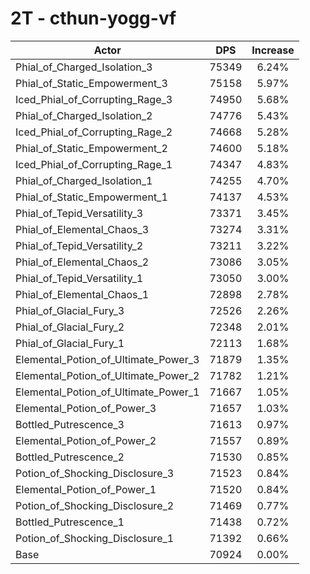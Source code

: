 # 2T - cthun-yogg-vf
| Actor | DPS | Increase |
|---|:---:|:---:|
|Phial_of_Charged_Isolation_3|75349|6.24%|
|Phial_of_Static_Empowerment_3|75158|5.97%|
|Iced_Phial_of_Corrupting_Rage_3|74950|5.68%|
|Phial_of_Charged_Isolation_2|74776|5.43%|
|Iced_Phial_of_Corrupting_Rage_2|74668|5.28%|
|Phial_of_Static_Empowerment_2|74600|5.18%|
|Iced_Phial_of_Corrupting_Rage_1|74347|4.83%|
|Phial_of_Charged_Isolation_1|74255|4.70%|
|Phial_of_Static_Empowerment_1|74137|4.53%|
|Phial_of_Tepid_Versatility_3|73371|3.45%|
|Phial_of_Elemental_Chaos_3|73274|3.31%|
|Phial_of_Tepid_Versatility_2|73211|3.22%|
|Phial_of_Elemental_Chaos_2|73086|3.05%|
|Phial_of_Tepid_Versatility_1|73050|3.00%|
|Phial_of_Elemental_Chaos_1|72898|2.78%|
|Phial_of_Glacial_Fury_3|72526|2.26%|
|Phial_of_Glacial_Fury_2|72348|2.01%|
|Phial_of_Glacial_Fury_1|72113|1.68%|
|Elemental_Potion_of_Ultimate_Power_3|71879|1.35%|
|Elemental_Potion_of_Ultimate_Power_2|71782|1.21%|
|Elemental_Potion_of_Ultimate_Power_1|71667|1.05%|
|Elemental_Potion_of_Power_3|71657|1.03%|
|Bottled_Putrescence_3|71613|0.97%|
|Elemental_Potion_of_Power_2|71557|0.89%|
|Bottled_Putrescence_2|71530|0.85%|
|Potion_of_Shocking_Disclosure_3|71523|0.84%|
|Elemental_Potion_of_Power_1|71520|0.84%|
|Potion_of_Shocking_Disclosure_2|71469|0.77%|
|Bottled_Putrescence_1|71438|0.72%|
|Potion_of_Shocking_Disclosure_1|71392|0.66%|
|Base|70924|0.00%|
